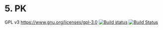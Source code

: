 # 5. PK

GPL v3 https://www.gnu.org/licenses/gpl-3.0
[![Build status](https://ci.appveyor.com/api/projects/status/rqewrcw6q1o1w1kb/branch/csources?svg=true)](https://ci.appveyor.com/project/davidkna/5-pk/branch/csources)
[![Build Status](https://travis-ci.org/davidkna/5.-PK.svg)](https://travis-ci.org/davidkna/5.-PK)
